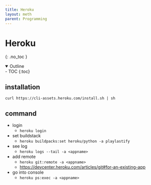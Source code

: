 ```yaml
---
title: Heroku
layout: meth
parent: Programming
---
```

# Heroku
{: .no_toc }

<details open markdown="block">
  <summary>
    Outline
  </summary>
- TOC
{:toc}
</details>

## installation
`curl https://cli-assets.heroku.com/install.sh | sh`

## command
- login
	- `heroku login`
- set buildstack
	- `heroku buildpacks:set heroku/python -a playlastify`
- see log
	- `heroku logs --tail -a <appname>`
- add remote
	- `heroku git:remote -a <appname>`
	- <https://devcenter.heroku.com/articles/git#for-an-existing-app>
- go into console
	- `heroku ps:exec -a <appname>`
